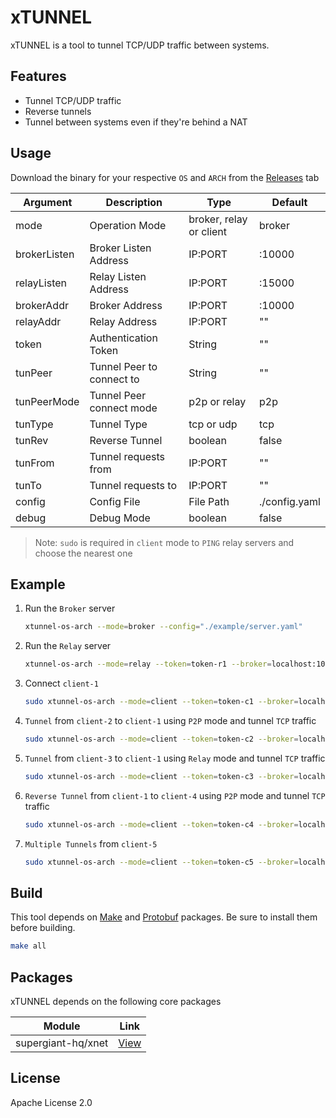 # xTUNNEL

xTUNNEL is a tool to tunnel TCP/UDP traffic between systems.

## Features

- Tunnel TCP/UDP traffic
- Reverse tunnels
- Tunnel between systems even if they're behind a NAT

## Usage

Download the binary for your respective `OS` and `ARCH` from the [Releases][releases] tab

| Argument     | Description               | Type                    | Default       |
| ------------ | ------------------------- | ----------------------- | ------------- |
| mode         | Operation Mode            | broker, relay or client | broker        |
| brokerListen | Broker Listen Address     | IP:PORT                 | :10000        |
| relayListen  | Relay Listen Address      | IP:PORT                 | :15000        |
| brokerAddr   | Broker Address            | IP:PORT                 | :10000        |
| relayAddr    | Relay Address             | IP:PORT                 | ""            |
| token        | Authentication Token      | String                  | ""            |
| tunPeer      | Tunnel Peer to connect to | String                  | ""            |
| tunPeerMode  | Tunnel Peer connect mode  | p2p or relay            | p2p           |
| tunType      | Tunnel Type               | tcp or udp              | tcp           |
| tunRev       | Reverse Tunnel            | boolean                 | false         |
| tunFrom      | Tunnel requests from      | IP:PORT                 | ""            |
| tunTo        | Tunnel requests to        | IP:PORT                 | ""            |
| config       | Config File               | File Path               | ./config.yaml |
| debug        | Debug Mode                | boolean                 | false         |

> Note: `sudo` is required in `client` mode to `PING` relay servers and choose the nearest one

## Example

1.  Run the `Broker` server

    ```sh
    xtunnel-os-arch --mode=broker --config="./example/server.yaml"
    ```

2.  Run the `Relay` server

    ```sh
    xtunnel-os-arch --mode=relay --token=token-r1 --broker=localhost:10000
    ```

3.  Connect `client-1`

    ```sh
    sudo xtunnel-os-arch --mode=client --token=token-c1 --broker=localhost:10000
    ```

4.  `Tunnel` from `client-2` to `client-1` using `P2P` mode and tunnel `TCP` traffic

    ```sh
    sudo xtunnel-os-arch --mode=client --token=token-c2 --broker=localhost:10000 --tunPeer=client-1 --tunPeerMode=p2p --tunType=tcp --tunFrom=:8000 --tunTo=192.168.1.100:22
    ```

5.  `Tunnel` from `client-3` to `client-1` using `Relay` mode and tunnel `TCP` traffic

    ```sh
    sudo xtunnel-os-arch --mode=client --token=token-c3 --broker=localhost:10000 --tunPeer=client-1 --tunPeerMode=relay --tunType=tcp --tunFrom=:8100 --tunTo=192.168.1.100:22
    ```

6.  `Reverse Tunnel` from `client-1` to `client-4` using `P2P` mode and tunnel `TCP` traffic

    ```sh
    sudo xtunnel-os-arch --mode=client --token=token-c4 --broker=localhost:10000 --tunPeer=client-3 --tunPeerMode=p2p --tunType=tcp --tunRev=true --tunFrom=:9000 --tunTo=192.168.1.100:22
    ```

7.  `Multiple Tunnels` from `client-5`

    ```sh
    sudo xtunnel-os-arch --mode=client --token=token-c5 --broker=localhost:10000 --config="./example/client-5.yaml"
    ```

## Build

This tool depends on [Make][toolmake] and [Protobuf][toolprotobuf] packages. Be sure to install them before building.

```sh
make all
```

## Packages

xTUNNEL depends on the following core packages

| Module             | Link            |
| ------------------ | --------------- |
| supergiant-hq/xnet | [View][pkgxnet] |

## License

Apache License 2.0

[//]: # "Links"
[pkgxnet]: https://github.com/supergiant-hq/xnet
[releases]: https://github.com/supergiant-hq/xtunnel/releases
[toolprotobuf]: https://developers.google.com/protocol-buffers/
[toolmake]: https://www.gnu.org/software/make/
